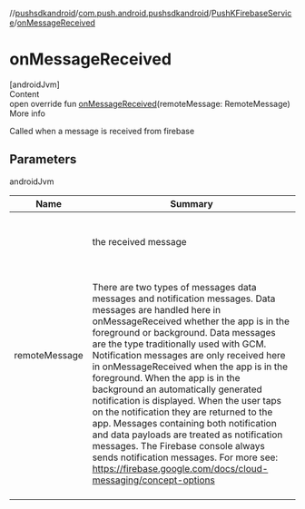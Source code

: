 //[pushsdkandroid](../../index.md)/[com.push.android.pushsdkandroid](../index.md)/[PushKFirebaseService](index.md)/[onMessageReceived](on-message-received.md)



# onMessageReceived  
[androidJvm]  
Content  
open override fun [onMessageReceived](on-message-received.md)(remoteMessage: RemoteMessage)  
More info  


Called when a message is received from firebase



## Parameters  
  
androidJvm  
  
|  Name|  Summary| 
|---|---|
| <a name="com.push.android.pushsdkandroid/PushKFirebaseService/onMessageReceived/#com.google.firebase.messaging.RemoteMessage/PointingToDeclaration/"></a>remoteMessage| <a name="com.push.android.pushsdkandroid/PushKFirebaseService/onMessageReceived/#com.google.firebase.messaging.RemoteMessage/PointingToDeclaration/"></a><br><br>the received message<br><br><br><br>There are two types of messages data messages and notification messages. Data messages are handled here in onMessageReceived whether the app is in the foreground or background. Data messages are the type traditionally used with GCM. Notification messages are only received here in onMessageReceived when the app is in the foreground. When the app is in the background an automatically generated notification is displayed. When the user taps on the notification they are returned to the app. Messages containing both notification and data payloads are treated as notification messages. The Firebase console always sends notification messages. For more see: https://firebase.google.com/docs/cloud-messaging/concept-options<br><br>
  
  




